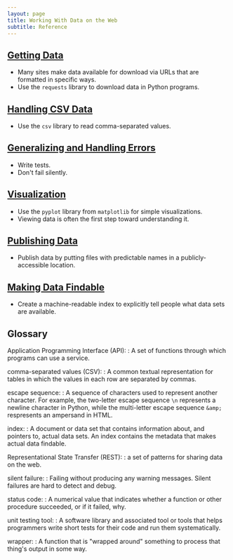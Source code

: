 ```yaml
---
layout: page
title: Working With Data on the Web
subtitle: Reference
---
```

## [Getting Data](01-getdata.html)

*   Many sites make data available for download via URLs that are formatted in specific ways.
*   Use the `requests` library to download data in Python programs.

## [Handling CSV Data](02-csv.html)

*   Use the `csv` library to read comma-separated values.

## [Generalizing and Handling Errors](03-generalize.html)

*   Write tests.
*   Don't fail silently.

## [Visualization](04-visualize.html)

*   Use the `pyplot` library from `matplotlib` for simple visualizations.
*   Viewing data is often the first step toward understanding it.

## [Publishing Data](05-makedata.html)

*   Publish data by putting files with predictable names in a publicly-accessible location.

## [Making Data Findable](06-findable.html)

*   Create a machine-readable index to explicitly tell people what data sets are available.

## Glossary

Application Programming Interface (API):
:   A set of functions through which programs can use a service.

comma-separated values (CSV):
:   A common textual representation for tables
    in which the values in each row are separated by commas.

escape sequence:
:   A sequence of characters used to represent another character.
    For example,
    the two-letter escape sequence `\n` represents a newline character in Python,
    while the multi-letter escape sequence `&amp;` respresents an ampersand in HTML.

index:
:   A document or data set that contains information about,
    and pointers to,
    actual data sets.
    An index contains the metadata that makes actual data findable.

Representational State Transfer (REST):
:   a set of patterns for sharing data on the web.

silent failure:
:   Failing without producing any warning messages.
    Silent failures are hard to detect and debug.

status code:
:   A numerical value that indicates whether a function or other procedure succeeded,
    or if it failed, why.

unit testing tool:
:   A software library and associated tool or tools
    that helps programmers write short tests for their code
    and run them systematically.

wrapper:
:   A function that is "wrapped around" something
    to process that thing's output in some way.
